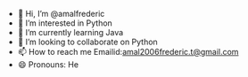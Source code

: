 - 👋 Hi, I’m @amalfrederic
- 👀 I’m interested in Python
- 🌱 I’m currently learning Java
- 💞️ I’m looking to collaborate on Python
- 📫 How to reach me Emailid:amal2006frederic.t@gmail.com
- 😄 Pronouns: He
  

<!---
amalfrederic/amalfrederic is a ✨ special ✨ repository because its `README.md` (this file) appears on your GitHub profile.
You can click the Preview link to take a look at your changes.
--->
